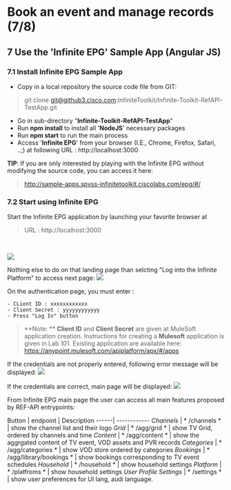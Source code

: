 #  Book an event and manage records (7/8)


## 7 Use the 'Infinite EPG' Sample App  (Angular JS)

### 7.1 Install Infinite EPG Sample App

-  Copy in a local repository the source code file from GIT:

> git clone git@github3.cisco.com:InfiniteToolkit/Infinite-Toolkit-RefAPI-TestApp.git

- Go in sub-directory "**Infinite-Toolkit-RefAPI-TestApp**"
- Run **npm install** to install all  '**NodeJS**' necessary packages
- Run **npm start** to run the main process
- Access '**Infinite EPG**' from your browser (I.E., Chrome, Firefox, Safari, ..;)
at following URL : http://localhost:3000


**TIP**:
If you are only interested by playing with the Infinite EPG without modifying the source code,
you can access it here:
> http://sample-apps.spvss-infinitetoolkit.ciscolabs.com/epg/#/



### 7.2 Start using Infinite EPG


Start the Infinite EPG application by launching your favorite browser at
> URL : http://localhost:3000

</br>

  ![](/posts/files/itk-book-event-103/assets/images/Start-REF-API-103-10_epg.jpg)<br/>

Nothing else to do on that landing page than selcting "Log into the Infinite Platform" to access next page:
  ![](/posts/files/itk-book-event-103/assets/images/Start-REF-API-103-11_epg.jpg)<br/>

On the authentication page, you must enter :
```
- CLient ID : xxxxxxxxxxxx
- Client Secret : yyyyyyyyyyyy
- Press "Log In" button
```
> 
> **Note: **
> **Client ID** and **Client Secret** are given at MuleSoft application creation. 
> Instructions for creating a **Mulesoft** application is given in Lab 101.
> Existing application are available here:
> https://anypoint.mulesoft.com/apiplatform/apx/#/apps

If the credentials are not properly entered, following error message will be displayed:
  ![](/posts/files/itk-book-event-103/assets/images/Start-REF-API-103-12_login.jpg)<br/>



If the credentials are correct, main page will be displayed:
  ![](/posts/files/itk-book-event-103/assets/images/Start-REF-API-103-13_epg.jpg)<br/>

From Infinite EPG main page the user can access all main features proposed by REF-API entrypoints:

Button | endpoint | Description
------| ------------
*Channels* | * /channels * | show the channel list and their logo
*Grid* | * /agg/grid * | show TV Grid, ordered by channels and time
*Content* | * /agg/content * | show the aggrgated content of TV event, VOD assets and PVR records
*Categories* | * /agg/categories * | show VOD store ordered by categories
*Bookings* | * /agg/library/bookings * | show bookings corresponding to TV event schedules
*Household* | * /household * | show household settings
*Platform* | * /platfroms * | show household settings
*User Profile Settings* | * /settings * | show user preferences for UI lang, audi language.




</br>

